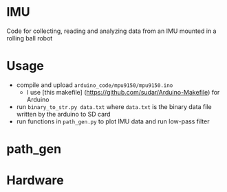 IMU
===

Code for collecting, reading and analyzing data from an IMU mounted in a rolling
ball robot

Usage
=====

-   compile and upload `arduino_code/mpu9150/mpu9150.ino`
    -   I use [this makefile] (https://github.com/sudar/Arduino-Makefile) for
        Arduino
-   run `binary_to_str.py data.txt` where `data.txt` is the binary data file
    written by the arduino to SD card
-   run functions in `path_gen.py` to plot IMU data and run low-pass filter

path_gen
========

Hardware
========


